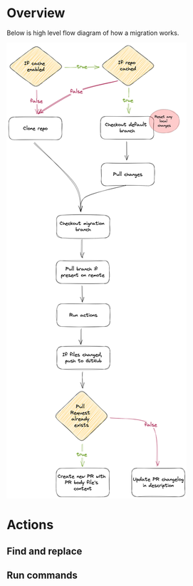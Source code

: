 # Overview

Below is high level flow diagram of how a migration works.

<img src="../images/migration-flow.png" max-width="100px"/>

# Actions

## Find and replace

## Run commands
